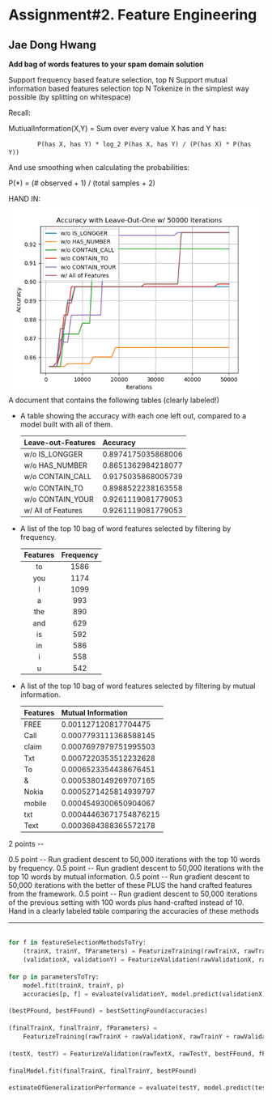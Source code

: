 # Assignment#2. Feature Engineering

## Jae Dong Hwang

**Add bag of words features to your spam domain solution**

Support frequency based feature selection, top N
Support mutual information based features selection top N
Tokenize in the simplest way possible (by splitting on whitespace)

Recall:

MutiualInformation(X,Y) = Sum over every value X has and Y has:

            P(has X, has Y) * log_2 P(has X, has Y) / (P(has X) * P(has Y))

And use smoothing when calculating the probabilities:

P(*) = (# observed + 1) / (total samples + 2)

HAND IN:
![iter_cnt_vs_accuracies](iter_cnt_vs_accuracies_50000.png)
A document that contains the following tables (clearly labeled!)

* A table showing the accuracy with each one left out, compared to a model built with all of them.

  | Leave-out-Features | Accuracy           |
  | ------------------ | ------------------ |
  | w/o IS_LONGGER     | 0.8974175035868006 |
  | w/o HAS_NUMBER     | 0.8651362984218077 |
  | w/o CONTAIN_CALL   | 0.9175035868005739 |
  | w/o CONTAIN_TO     | 0.8988522238163558 |
  | w/o CONTAIN_YOUR   | 0.9261119081779053 |
  | w/ All of Features | 0.9261119081779053 |

* A list of the top 10 bag of word features selected by filtering by frequency.
  
  | Features | Frequency |
  | :------: | :-------: |
  | to       | 1586      |
  | you      | 1174      |
  | I        | 1099      |
  | a        | 993       |
  | the      | 890       |
  | and      | 629       |
  | is       | 592       |
  | in       | 586       |
  | i        | 558       |
  | u        | 542       |

* A list of the top 10 bag of word features selected by filtering by mutual information.

  | Features | Mutual Information     |
  | -------- | ---------------------- |
  | FREE     | 0.001127120817704475   |
  | Call     | 0.0007793111368588145  |
  | claim    | 0.0007697979751995503  |
  | Txt      | 0.0007220353512232628  |
  | To       | 0.0006523354438676451  |
  | &        | 0.0005380149269707165  |
  | Nokia    | 0.0005271425814939797  |
  | mobile   | 0.0004549300650904067  |
  | txt      | 0.00044463671754876215 |
  | Text     | 0.0003684388365572178  |

2 points --

0.5 point -- Run gradient descent to 50,000 iterations with the top 10 words by frequency.
0.5 point -- Run gradient descent to 50,000 iterations with the top 10 words by mutual information.
0.5 point -- Run gradient descent to 50,000 iterations with the better of these PLUS the hand crafted features from the framework.
0.5 point -- Run gradient descent to 50,000 iterations of the previous setting with 100 words plus hand-crafted instead of 10.
Hand in a clearly labeled table comparing the accuracies of these methods

***

```python

for f in featureSelectionMethodsToTry:
    (trainX, trainY, fParameters) = FeaturizeTraining(rawTrainX, rawTrainY, f)
    (validationX, validationY) = FeaturizeValidation(rawValidationX, rawValidationY, f, fParameters)

for p in parametersToTry:
    model.fit(trainX, trainY, p)
    accuracies[p, f] = evaluate(validationY, model.predict(validationX))

(bestPFound, bestFFound) = bestSettingFound(accuracies)

(finalTrainX, finalTrainY, fParameters) =
    FeaturizeTraining(rawTrainX + rawValidationX, rawTrainY + rawValidationY, bestFFound)

(testX, testY) = FeaturizeValidation(rawTextX, rawTestY, bestFFound, fParameters)

finalModel.fit(finalTrainX, finalTrainY, bestPFound)

estimateOfGeneralizationPerformance = evaluate(testY, model.predict(testX))

```
